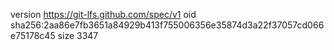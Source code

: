 version https://git-lfs.github.com/spec/v1
oid sha256:2aa86e7fb3651a84929b413f755006356e35874d3a22f37057cd066e75178c45
size 3347
